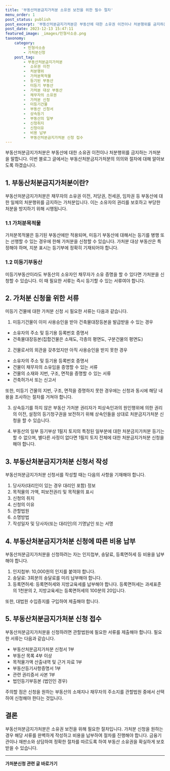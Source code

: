 ```yaml
---
title: '부동산처분금지가처분 소유권 보전을 위한 필수 절차'
menu_order: 1
post_status: publish
post_excerpt: '부동산처분금지가처분은 부동산에 대한 소유권 이전이나 처분행위를 금지하는 가처분을 말합니다. 이번 블로그 글에서는 부동산처분금지가처분의 의의와 절차에 대해 알아보도록 하겠습니다.'
post_date: 2023-12-13 15:47:11
featured_image: _images/민형사소송.png
taxonomy:
    category:
        - 민형사소송
        - 가처분신청
    post_tag:
        - 부동산처분금지가처분
        -  소유권 이전
        -  처분행위
        -  가처분목적물
        -  등기된 부동산
        -  미등기 부동산
        -  가처분 대상 부동산
        -  채무자의 소유권
        -  가처분 신청
        -  미등기건물
        -  부동산 신청서
        -  상속등기
        -  부동산의 일부
        -  신청취지
        -  신청이유
        -  비용 납부
        -  부동산처분금지가처분 신청 접수
---
```



부동산처분금지가처분은 부동산에 대한 소유권 이전이나 처분행위를 금지하는 가처분을 말합니다. 이번 블로그 글에서는 부동산처분금지가처분의 의의와 절차에 대해 알아보도록 하겠습니다.

## 1. 부동산처분금지가처분이란?
부동산처분금지가처분은 채무자의 소유권 이전, 저당권, 전세권, 임차권 등 부동산에 대한 일체의 처분행위를 금지하는 가처분입니다. 이는 소유자의 권리를 보호하고 부당한 처분을 방지하기 위해 시행됩니다.

### 1.1 가처분목적물
가처분목적물은 등기된 부동산에만 적용되며, 미등기 부동산에 대해서는 등기를 병행 또는 선행할 수 있는 경우에 한해 가처분을 신청할 수 있습니다. 가처분 대상 부동산은 특정해야 하며, 지분 표시는 등기부에 정확히 기재되어야 합니다.

### 1.2 미등기부동산
미등기부동산이라도 부동산의 소유자인 채무자가 소유 증명을 할 수 있다면 가처분을 신청할 수 있습니다. 이 때 필요한 서류는 즉시 등기할 수 있는 서류여야 합니다.

## 2. 가처분 신청을 위한 서류
미등기 건물에 대한 가처분 신청 시 필요한 서류는 다음과 같습니다.

1. 미등기건물이 이미 사용승인을 받아 건축물대장등본을 발급받을 수 있는 경우
- 소유자의 주소 및 등기용 등록번호 증명서
- 건축물대장등본(집합건물은 소재도, 각층의 평면도, 구분건물의 평면도)

2. 건물로서의 외관을 갖추었지만 아직 사용승인을 받지 못한 경우
- 소유자의 주소 및 등기용 등록번호 증명서
- 건물이 채무자의 소유임을 증명할 수 있는 서류
- 건물의 소재와 지번, 구조, 면적을 증명할 수 있는 서류
- 건축허가서 또는 신고서

또한, 미등기 건물의 지번, 구조, 면적을 증명하지 못한 경우에는 신청과 동시에 해당 내용을 조사하는 절차를 거쳐야 합니다.

3. 상속등기를 하지 않은 부동산
가처분 권리자가 피상속인과의 원인행위에 의한 권리의 이전, 설정의 등기청구권을 보전하기 위해 상속인들을 상대로 처분금지가처분 신청을 할 수 있습니다.

4. 부동산의 일부
등기부상 1필지 토지의 특정된 일부분에 대한 처분금지가처분 등기는 할 수 없으며, 별다른 사정이 없다면 1필지 토지 전체에 대한 처분금지가처분 신청을 해야 합니다.

## 3. 부동산처분금지가처분 신청서 작성
부동산처분금지가처분 신청서를 작성할 때는 다음의 사항을 기재해야 합니다.

1. 당사자(대리인이 있는 경우 대리인 포함) 정보
2. 목적물의 가액, 피보전권리 및 목적물의 표시
3. 신청의 취지
4. 신청의 이유
5. 관할법원
6. 소명방법
7. 작성일자 및 당사자(또는 대리인)의 기명날인 또는 서명

## 4. 부동산처분금지가처분 신청에 따른 비용 납부
부동산처분금지가처분을 신청하려는 자는 인지첩부, 송달료, 등록면허세 등 비용을 납부해야 합니다.

1. 인지첩부: 10,000원의 인지를 붙여야 합니다.
2. 송달료: 3회분의 송달료를 미리 납부해야 합니다.
3. 등록면허세: 등록면허세와 지방교육세를 납부해야 합니다. 등록면허세는 과세표준의 1천분의 2, 지방교육세는 등록면허세의 100분의 20입니다.

또한, 대법원 수입증지를 구입하여 제출해야 합니다.

## 5. 부동산처분금지가처분 신청 접수
부동산처분금지가처분을 신청하려면 관할법원에 필요한 서류를 제출해야 합니다. 필요한 서류는 다음과 같습니다.

- 부동산처분금지가처분 신청서 1부
- 부동산 목록 4부 이상
- 목적물가액 산출내역 및 근거 자료 1부
- 부동산등기사항증명서 1부
- 관련 권리증서 사본 1부
- 법인등기부등본 (법인인 경우)

주의할 점은 신청을 원하는 부동산의 소재지나 채무자의 주소지를 관할법원 중에서 선택하여 신청해야 한다는 것입니다.

## 결론
부동산처분금지가처분은 소유권 보전을 위해 필요한 절차입니다. 가처분 신청을 원하는 경우 해당 서류를 완벽하게 작성하고 비용을 납부하여 절차를 진행해야 합니다. 금융기관이나 재판소와 상담하여 정확한 절차를 따르도록 하여 부동산 소유권을 확실하게 보호받을 수 있습니다.
<!-- wp:separator -->
<hr class="wp-block-separator has-alpha-channel-opacity"/>
<!-- /wp:separator -->

<!-- wp:group {"backgroundColor":"base","layout":{"type":"constrained"}} -->
<div class="wp-block-group has-base-background-color has-background"><!-- wp:paragraph {"align":"center","fontSize":"medium"} -->
<p class="has-text-align-center has-large-font-size"><strong>가처분신청 관련 글 바로가기</strong></p>
<!-- /wp:paragraph -->


<!-- wp:latest-posts
{"categories":[{"id":14597,"count":19,"description":"","link":"https://uknowlaw.com/category/%ea%b0%80%ec%b2%98%eb%b6%84%ec%8b%a0%ec%b2%ad/","name":"가처분신청","slug":"가처분신청","taxonomy":"category","parent":0,"meta":[],"_links":{"self":[{"href":"https://uknowlaw.com/wp-json/wp/v2/categories/14597"}],"collection":[{"href":"https://uknowlaw.com/wp-json/wp/v2/categories"}],"about":[{"href":"https://uknowlaw.com/wp-json/wp/v2/taxonomies/category"}],"wp:post_type":[{"href":"https://uknowlaw.com/wp-json/wp/v2/posts?categories=14597"}],"curies":[{"name":"wp","href":"https://api.w.org/{rel}","templated":true}]}}],"postsToShow":100,"excerptLength":28,"postLayout":"grid","columns":2,"featuredImageAlign":"left","featuredImageSizeSlug":"large","fontSize":"small"} /--></div>
<!-- /wp:group -->